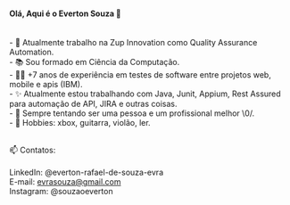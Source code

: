 <h4>Olá, Aqui é o Everton Souza 👋</h4>

<br>
- 🔭 Atualmente trabalho na Zup Innovation como Quality Assurance Automation.<br>
- 📚 Sou formado em Ciência da Computação.<br>
- 👩‍💻 +7 anos de experiência em testes de software entre projetos web, mobile e apis (IBM).<br>
- ✨ Atualmente estou trabalhando com Java, Junit, Appium, Rest Assured para automação de API, JIRA e outras coisas.<br>
- 🌱 Sempre tentando ser uma pessoa e um profissional melhor \0/.<br>
- 🤘 Hobbies: xbox, guitarra, violão, ler.
<br><br>

📫 Contatos:<br><br>
LinkedIn: @everton-rafael-de-souza-evra<br>
E-mail: evrasouza@gmail.com<br>
Instagram: @souzaoeverton
